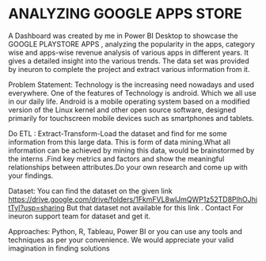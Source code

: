 # ANALYZING GOOGLE APPS STORE
A Dashboard was created by me in Power BI Desktop to showcase the  GOOGLE PLAYSTORE APPS , analyzing the popularity in the apps, category wise and apps-wise revenue analysis of various apps in different years. It gives a detailed insight into the various trends. The data set was provided by ineuron to complete the project and extract various information from it.

Problem Statement: Technology is the increasing need nowadays and used everywhere. One of the features of Technology is android. Which we all use in our daily life. Android is a mobile operating system based on a modified version of the Linux kernel and other open source software, designed primarily for touchscreen mobile devices such as smartphones and tablets.

Do ETL : Extract-Transform-Load the dataset and find for me some information from this large data. This is form of data mining.What all information can be achieved by mining this data, would be brainstormed by the interns .Find key metrics and factors and show the meaningful relationships between attributes.Do your own research and come up with your findings.

Dataset:
You can find the dataset on the given link https://drive.google.com/drive/folders/1FkmFVL8wlJmQWP1z52TD8PlhOJhitTyI?usp=sharing
But that dataset not available for this link . Contact For ineuron support team for dataset and get it.

Approaches: Python, R, Tableau, Power BI or you can use any tools and techniques as per your convenience. We would appreciate your valid imagination in finding solutions
